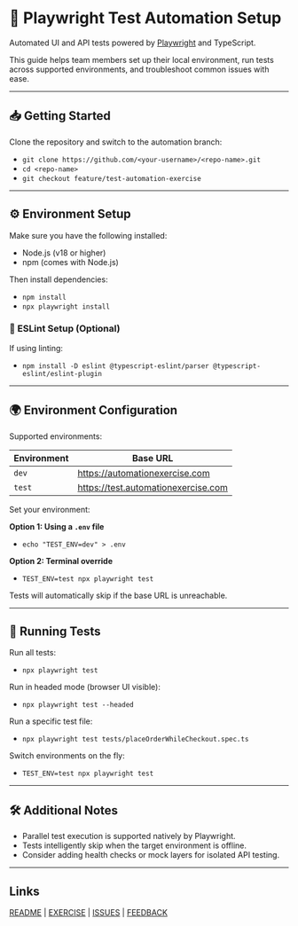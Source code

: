 ﻿# 🎯 Playwright Test Automation Setup

Automated UI and API tests powered by [Playwright](https://playwright.dev/) and TypeScript.

This guide helps team members set up their local environment, run tests across supported environments, and troubleshoot common issues with ease.

---

## 📥 Getting Started

Clone the repository and switch to the automation branch:

- `git clone https://github.com/<your-username>/<repo-name>.git`
- `cd <repo-name>`
- `git checkout feature/test-automation-exercise`

---

## ⚙️ Environment Setup

Make sure you have the following installed:

- Node.js (v18 or higher)
- npm (comes with Node.js)

Then install dependencies:

- `npm install`
- `npx playwright install`

### 📐 ESLint Setup (Optional)

If using linting:

- `npm install -D eslint @typescript-eslint/parser @typescript-eslint/eslint-plugin`

---

## 🌍 Environment Configuration

Supported environments:

| Environment | Base URL                              |
|-------------|----------------------------------------|
| `dev`       | https://automationexercise.com         |
| `test`      | https://test.automationexercise.com    |

Set your environment:

**Option 1: Using a `.env` file**

- `echo "TEST_ENV=dev" > .env`

**Option 2: Terminal override**

- `TEST_ENV=test npx playwright test`

Tests will automatically skip if the base URL is unreachable.

---

## 🧪 Running Tests

Run all tests:

- `npx playwright test`

Run in headed mode (browser UI visible):

- `npx playwright test --headed`

Run a specific test file:

- `npx playwright test tests/placeOrderWhileCheckout.spec.ts`

Switch environments on the fly:

- `TEST_ENV=test npx playwright test`

---

## 🛠️ Additional Notes

- Parallel test execution is supported natively by Playwright.
- Tests intelligently skip when the target environment is offline.
- Consider adding health checks or mock layers for isolated API testing.


---

## Links

[README](README.md) | [EXERCISE](EXERCISE.md) | [ISSUES](ISSUES.md) | [FEEDBACK](FEEDBACK.md)
